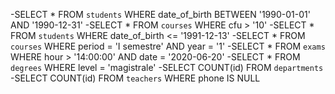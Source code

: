 -SELECT * FROM `students` WHERE date_of_birth BETWEEN '1990-01-01' AND '1990-12-31'
-SELECT * FROM `courses` WHERE cfu > '10'
-SELECT * FROM `students` WHERE date_of_birth <= '1991-12-13'
-SELECT * FROM `courses` WHERE period = 'I semestre' AND year = '1'
-SELECT * FROM `exams` WHERE hour > '14:00:00' AND date = '2020-06-20'
-SELECT * FROM `degrees` WHERE level = 'magistrale'
-SELECT COUNT(id) FROM `departments`
-SELECT COUNT(id) FROM `teachers` WHERE phone IS NULL
